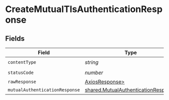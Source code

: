 # CreateMutualTlsAuthenticationResponse


## Fields

| Field                                                                                      | Type                                                                                       | Required                                                                                   | Description                                                                                |
| ------------------------------------------------------------------------------------------ | ------------------------------------------------------------------------------------------ | ------------------------------------------------------------------------------------------ | ------------------------------------------------------------------------------------------ |
| `contentType`                                                                              | *string*                                                                                   | :heavy_check_mark:                                                                         | N/A                                                                                        |
| `statusCode`                                                                               | *number*                                                                                   | :heavy_check_mark:                                                                         | N/A                                                                                        |
| `rawResponse`                                                                              | [AxiosResponse>](https://axios-http.com/docs/res_schema)                                   | :heavy_minus_sign:                                                                         | N/A                                                                                        |
| `mutualAuthenticationResponse`                                                             | [shared.MutualAuthenticationResponse](../../models/shared/mutualauthenticationresponse.md) | :heavy_minus_sign:                                                                         | Created                                                                                    |